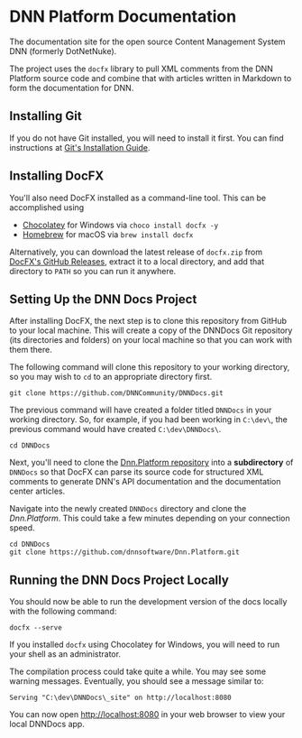 # DNN Platform Documentation

The documentation site for the open source Content Management System DNN (formerly DotNetNuke).

The project uses the `docfx` library to pull XML comments from the DNN Platform source code and combine that with articles written in Markdown to form the documentation for DNN.

## Installing Git
If you do not have Git installed, you will need to install it first. You can find instructions at [Git's Installation Guide](https://git-scm.com/book/en/v2/Getting-Started-Installing-Git).

## Installing DocFX
You'll also need DocFX installed as a command-line tool.  This can be accomplished using

  * [Chocolatey](https://chocolatey.org/) for Windows via `choco install docfx -y`
  * [Homebrew](https://brew.sh/) for macOS via `brew install docfx`

Alternatively, you can download the latest release of `docfx.zip` from [DocFX's GitHub Releases](https://github.com/dotnet/docfx/releases), extract it to a local directory, and add that directory to `PATH` so you can run it anywhere.

## Setting Up the DNN Docs Project
After installing DocFX, the next step is to clone this repository from GitHub to your local machine.  This will create a copy of the DNNDocs Git repository (its directories and folders) on your local machine so that you can work with them there.

The following command will clone this repository to your working directory, so you may wish to `cd` to an appropriate directory first.

```
git clone https://github.com/DNNCommunity/DNNDocs.git
```

The previous command will have created a folder titled `DNNDocs` in your working directory.  So, for example, if you had been working in `C:\dev\`, the previous command would have created `C:\dev\DNNDocs\`.

```
cd DNNDocs
```

Next, you'll need to clone the [Dnn.Platform repository](https://github.com/dnnsoftware/Dnn.Platform) into a **subdirectory** of `DNNDocs` so that DocFX can parse its source code for structured XML comments to generate DNN's API documentation and the documentation center articles.

Navigate into the newly created `DNNDocs` directory and clone the *Dnn.Platform*.  This could take a few minutes depending on your connection speed.

```
cd DNNDocs
git clone https://github.com/dnnsoftware/Dnn.Platform.git
```

## Running the DNN Docs Project Locally
You should now be able to run the development version of the docs locally with the following command:

```
docfx --serve
```

If you installed `docfx` using Chocolatey for Windows, you will need to run your shell as an administrator.

The compilation process could take quite a while.  You may see some warning messages.  Eventually, you should see a message similar to:
```
Serving "C:\dev\DNNDocs\_site" on http://localhost:8080
```

You can now open <a href="http://localhost:8080" target="_blank">http://localhost:8080</a> in your web browser to view your local DNNDocs app.
